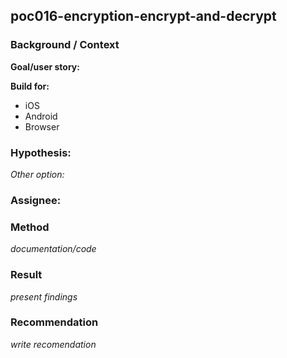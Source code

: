 ## poc016-encryption-encrypt-and-decrypt

### Background / Context
**Goal/user story:**

**Build for:**
* iOS
* Android
* Browser

### Hypothesis:
*Other option:*

### Assignee:

### Method
*documentation/code*

### Result
*present findings*

### Recommendation
*write recomendation*

